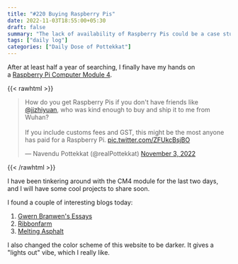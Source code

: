 ```yaml
---
title: "#220 Buying Raspberry Pis"
date: 2022-11-03T18:55:00+05:30
draft: false
summary: "The lack of availability of Raspberry Pis could be a case study for the global supply chain problem."
tags: ["daily log"]
categories: ["Daily Dose of Pottekkat"]
---
```


After at least half a year of searching, I finally have my hands on a [Raspberry Pi Computer Module 4](https://www.raspberrypi.com/products/compute-module-4/?variant=raspberry-pi-cm4001000).

{{< rawhtml >}}

<blockquote class="twitter-tweet"><p lang="en" dir="ltr">How do you get Raspberry Pis if you don&#39;t have friends like <a href="https://twitter.com/jjzhiyuan?ref_src=twsrc%5Etfw">@jjzhiyuan</a>, who was kind enough to buy and ship it to me from Wuhan?<br><br>If you include customs fees and GST, this might be the most anyone has paid for a Raspberry Pi. <a href="https://t.co/ZFUkcBsjBO">pic.twitter.com/ZFUkcBsjBO</a></p>&mdash; Navendu Pottekkat (@realPottekkat) <a href="https://twitter.com/realPottekkat/status/1588155110752157696?ref_src=twsrc%5Etfw">November 3, 2022</a></blockquote> <script async src="https://platform.twitter.com/widgets.js" charset="utf-8"></script>
{{< /rawhtml >}}

I have been tinkering around with the CM4 module for the last two days, and I will have some cool projects to share soon.

I found a couple of interesting blogs today:

1. [Gwern Branwen's Essays](https://www.gwern.net/index)
2. [Ribbonfarm](https://www.ribbonfarm.com/)
3. [Melting Asphalt](https://meltingasphalt.com/)

I also changed the color scheme of this website to be darker. It gives a "lights out" vibe, which I really like.
